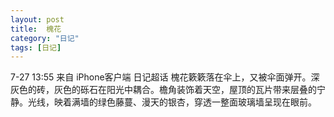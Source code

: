 ```yaml
---
layout: post
title:  槐花
category: "日记"
tags: [日记]
---
```

7-27 13:55
来自 iPhone客户端
日记超话 槐花簌簌落在伞上，又被伞面弹开。深灰色的砖，灰色的砾石在阳光中耦合。檐角装饰着天空，屋顶的瓦片带来层叠的宁静。光线，映着满墙的绿色藤蔓、漫天的银杏，穿透一整面玻璃墙呈现在眼前。 ​​​